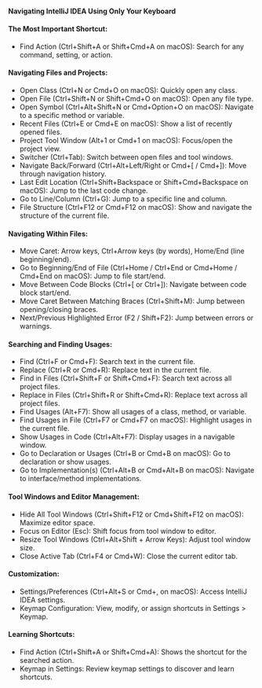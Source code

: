 #### **Navigating IntelliJ IDEA Using Only Your Keyboard**

#### **The Most Important Shortcut:**

 
*   Find Action (Ctrl+Shift+A or Shift+Cmd+A on macOS): Search for any command, setting, or action.

#### **Navigating Files and Projects:**

 
*   Open Class (Ctrl+N or Cmd+O on macOS): Quickly open any class.
*   Open File (Ctrl+Shift+N or Shift+Cmd+O on macOS): Open any file type.
*   Open Symbol (Ctrl+Alt+Shift+N or Cmd+Option+O on macOS): Navigate to a specific method or variable.
*   Recent Files (Ctrl+E or Cmd+E on macOS): Show a list of recently opened files.
*   Project Tool Window (Alt+1 or Cmd+1 on macOS): Focus/open the project view.
*   Switcher (Ctrl+Tab): Switch between open files and tool windows.
*   Navigate Back/Forward (Ctrl+Alt+Left/Right or Cmd+[ / Cmd+]): Move through navigation history.
*   Last Edit Location (Ctrl+Shift+Backspace or Shift+Cmd+Backspace on macOS): Jump to the last code change.
*   Go to Line/Column (Ctrl+G): Jump to a specific line and column.
*   File Structure (Ctrl+F12 or Cmd+F12 on macOS): Show and navigate the structure of the current file.

#### **Navigating Within Files:**

 
*   Move Caret: Arrow keys, Ctrl+Arrow keys (by words), Home/End (line beginning/end).
*   Go to Beginning/End of File (Ctrl+Home / Ctrl+End or Cmd+Home / Cmd+End on macOS): Jump to file start/end.
*   Move Between Code Blocks (Ctrl+[ or Ctrl+]): Navigate between code block start/end.
*   Move Caret Between Matching Braces (Ctrl+Shift+M): Jump between opening/closing braces.
*   Next/Previous Highlighted Error (F2 / Shift+F2): Jump between errors or warnings.

#### **Searching and Finding Usages:**

 
*   Find (Ctrl+F or Cmd+F): Search text in the current file.
*   Replace (Ctrl+R or Cmd+R): Replace text in the current file.
*   Find in Files (Ctrl+Shift+F or Shift+Cmd+F): Search text across all project files.
*   Replace in Files (Ctrl+Shift+R or Shift+Cmd+R): Replace text across all project files.
*   Find Usages (Alt+F7): Show all usages of a class, method, or variable.
*   Find Usages in File (Ctrl+F7 or Cmd+F7 on macOS): Highlight usages in the current file.
*   Show Usages in Code (Ctrl+Alt+F7): Display usages in a navigable window.
*   Go to Declaration or Usages (Ctrl+B or Cmd+B on macOS): Go to declaration or show usages.
*   Go to Implementation(s) (Ctrl+Alt+B or Cmd+Alt+B on macOS): Navigate to interface/method implementations.

#### **Tool Windows and Editor Management:**

 
*   Hide All Tool Windows (Ctrl+Shift+F12 or Cmd+Shift+F12 on macOS): Maximize editor space.
*   Focus on Editor (Esc): Shift focus from tool window to editor.
*   Resize Tool Windows (Ctrl+Alt+Shift + Arrow Keys): Adjust tool window size.
*   Close Active Tab (Ctrl+F4 or Cmd+W): Close the current editor tab.

#### **Customization:**

 
*   Settings/Preferences (Ctrl+Alt+S or Cmd+, on macOS): Access IntelliJ IDEA settings.
*   Keymap Configuration: View, modify, or assign shortcuts in Settings > Keymap.

#### **Learning Shortcuts:**

 
*   Find Action (Ctrl+Shift+A or Shift+Cmd+A): Shows the shortcut for the searched action.
*   Keymap in Settings: Review keymap settings to discover and learn shortcuts.